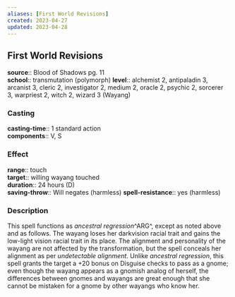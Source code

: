 ```yaml
---
aliases: [First World Revisions]
created: 2023-04-27
updated: 2023-04-28
---
```


## First World Revisions

**source**:: Blood of Shadows pg. 11  
**school**:: transmutation (polymorph)
**level**:: alchemist 2, antipaladin 3, arcanist 3, cleric 2, investigator 2, medium 2, oracle 2, psychic 2, sorcerer 3, warpriest 2, witch 2, wizard 3 (Wayang)

### Casting

**casting-time**:: 1 standard action  
**components**:: V, S

### Effect

**range**:: touch  
**target**:: willing wayang touched  
**duration**:: 24 hours (D)  
**saving-throw**:: Will negates (harmless)
**spell-resistance**:: yes (harmless)

### Description

This spell functions as *ancestral regression*^ARG^, except as noted above and as follows. The wayang loses her darkvision racial trait and gains the low-light vision racial trait in its place. The alignment and personality of the wayang are not affected by the transformation, but the spell conceals her alignment as per *undetectable alignment*. Unlike *ancestral regression*, this spell grants the target a +20 bonus on Disguise checks to pass as a gnome; even though the wayang appears as a gnomish analog of herself, the differences between gnomes and wayangs are great enough that she cannot be mistaken for a gnome by other wayangs who know her.
